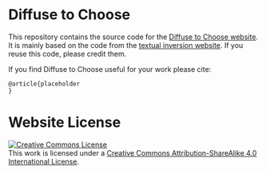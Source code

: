 # Diffuse to Choose

This repository contains the source code for the [Diffuse to Choose website](https://diffuse2choose.github.io).
It is mainly based on the code from the [textual inversion website](textual-inversion.github.io). If you reuse this code, please credit them.

If you find Diffuse to Choose useful for your work please cite:
```
@article{placeholder
}
```

# Website License
<a rel="license" href="http://creativecommons.org/licenses/by-sa/4.0/"><img alt="Creative Commons License" style="border-width:0" src="https://i.creativecommons.org/l/by-sa/4.0/88x31.png" /></a><br />This work is licensed under a <a rel="license" href="http://creativecommons.org/licenses/by-sa/4.0/">Creative Commons Attribution-ShareAlike 4.0 International License</a>.